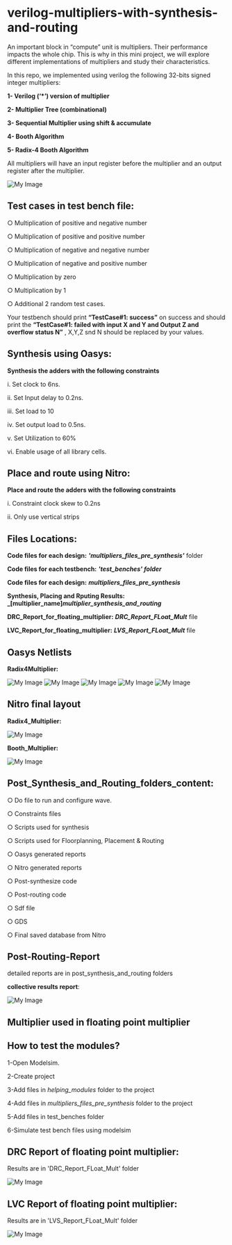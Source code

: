 # verilog-multipliers-with-synthesis-and-routing

An important block in “compute” unit is multipliers. Their performance impacts the
whole chip. This is why in this mini project, we will explore different implementations of
multipliers and study their characteristics.

In this repo, we implemented using verilog the following 32-bits signed integer multipliers:

**1- Verilog (‘*’) version of multiplier**

**2- Multiplier Tree (combinational)**

**3- Sequential Multiplier using shift & accumulate**

**4- Booth Algorithm**

**5- Radix-4 Booth Algorithm**

All multipliers will have an input register before the multiplier and an output register after the multiplier.

![My Image](figures/In_Out_Registers.png)

## Test cases in test bench file:

○ Multiplication of positive and negative number

○ Multiplication of positive and positive number

○ Multiplication of negative and negative number

○ Multiplication of negative and positive number

○ Multiplication by zero

○ Multiplication by 1

○ Additional 2 random test cases.

Your testbench should print **“TestCase#1: success”** on success and should
print the **“TestCase#1: failed with input X and Y and Output Z and overflow
status N”** , X,Y,Z snd N should be replaced by your values.

## Synthesis using Oasys:

**Synthesis the adders with the following constraints**

i. Set clock to 6ns.

ii. Set Input delay to 0.2ns.

iii. Set load to 10

iv. Set output load to 0.5ns.

v. Set Utilization to 60%

vi. Enable usage of all library cells.

## Place and route using Nitro:

**Place and route the adders with the following constraints**

i. Constraint clock skew to 0.2ns

ii. Only use vertical strips

## Files Locations:

**Code files for each design:** **_'multipliers_files_pre_synthesis'_** folder

**Code files for each testbench:** **_'test_benches' folder_**

**Code files for each design:** **_multipliers_files_pre_synthesis_**

**Synthesis, Placing and Rputing Results:** **_[multiplier_name]_multiplier_synthesis_and_routing_**

**DRC_Report_for_floating_multiplier:** **_DRC_Report_FLoat_Mult_** file

**LVC_Report_for_floating_multiplier:** **_LVS_Report_FLoat_Mult_** file

## Oasys Netlists

**Radix4Multiplier:**

![My Image](Radix4_multiplier_synthesis_and_routing/screenshots/netlist1.jpg)
![My Image](Radix4_multiplier_synthesis_and_routing/screenshots/netlist2.jpg)
![My Image](Radix4_multiplier_synthesis_and_routing/screenshots/netlist3.jpg)
![My Image](Radix4_multiplier_synthesis_and_routing/screenshots/netlist4.jpg)
![My Image](Radix4_multiplier_synthesis_and_routing/screenshots/nrtlist5.jpg)

## Nitro final layout

**Radix4_Multiplier:**

![My Image](Radix4_multiplier_synthesis_and_routing/screenshots/layout.jpg)

**Booth_Multiplier:**

![My Image](Booth_multiplier_synthesis_and_routing/layout.jpg)

## Post_Synthesis_and_Routing_folders_content:

○ Do file to run and configure wave.

○ Constraints files

○ Scripts used for synthesis

○ Scripts used for Floorplanning, Placement & Routing

○ Oasys generated reports

○ Nitro generated reports

○ Post-synthesize code

○ Post-routing code

○ Sdf file

○ GDS

○ Final saved database from Nitro

## Post-Routing-Report

detailed reports are in post_synthesis_and_routing folders

**collective results report**:

![My Image](figures/report.png)

## Multiplier used in floating point multiplier

## How to test the modules?
1-Open Modelsim.

2-Create project

3-Add files in _helping_modules_ folder to the project

4-Add files in _multipliers_files_pre_synthesis_ folder to the project

5-Add files in test_benches folder

6-Simulate test bench files using modelsim


## DRC Report of floating point multiplier:

Results are in 'DRC_Report_FLoat_Mult' folder

![My Image](DRC_Report_FLoat_Mult/DRC_Report_For_Float_Mult.png)

## LVC Report of floating point multiplier:

Results are in 'LVS_Report_FLoat_Mult' folder

![My Image](LVS_Report_FLoat_Mult/LVS.png)
